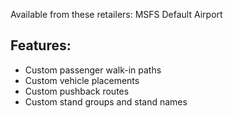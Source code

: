 <!--- Licensed Under: CC BY-NC 4.0 --->
Available from these retailers: MSFS Default Airport
## Features:
- Custom passenger walk-in paths
- Custom vehicle placements
- Custom pushback routes
- Custom stand groups and stand names